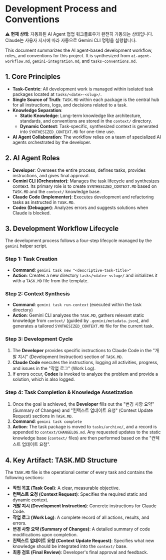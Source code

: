 # Development Process and Conventions

**⚠️ 현재 상태**: 자동화된 AI Agent 협업 워크플로우가 완전히 가동되는 상태입니다. Claude는 사용자 지시에 따라 자동으로 Gemini CLI 명령을 실행합니다.

This document summarizes the AI agent-based development workflow, roles, and conventions for this project. It is synthesized from `ai-agent-workflow.md`, `gemini-integration.md`, and `tasks-conventions.md`.

## 1. Core Principles

- **Task-Centric**: All development work is managed within isolated task packages located at `tasks/<date>-<slug>/`.
- **Single Source of Truth**: `TASK.MD` within each package is the central hub for all instructions, logs, and decisions related to a task.
- **Knowledge Separation**:
    - **Static Knowledge**: Long-term knowledge like architecture, standards, and conventions are stored in the `context/` directory.
    - **Dynamic Context**: Task-specific, synthesized context is generated into `SYNTHESIZED_CONTEXT.MD` for one-time use.
- **AI Agent Collaboration**: The workflow relies on a team of specialized AI agents orchestrated by the developer.

## 2. AI Agent Roles

- **Developer**: Oversees the entire process, defines tasks, provides instructions, and gives final approval.
- **Gemini CLI (Orchestrator)**: Manages the task lifecycle and synthesizes context. Its primary role is to create `SYNTHESIZED_CONTEXT.MD` based on `TASK.MD` and the `context/` knowledge base.
- **Claude Code (Implementer)**: Executes development and refactoring tasks as instructed in `TASK.MD`.
- **Codex (Debugger)**: Analyzes errors and suggests solutions when Claude is blocked.

## 3. Development Workflow Lifecycle

The development process follows a four-step lifecycle managed by the `gemini` helper script.

### Step 1: Task Creation
- **Command**: `gemini task new "<descriptive-task-title>"`
- **Action**: Creates a new directory `tasks/<date>-<slug>/` and initializes it with a `TASK.MD` file from the template.

### Step 2: Context Synthesis
- **Command**: `gemini task run-context` (executed within the task directory)
- **Action**: Gemini CLI analyzes the `TASK.MD`, gathers relevant static knowledge from `context/` (guided by `.gemini/metadata.json`), and generates a tailored `SYNTHESIZED_CONTEXT.MD` file for the current task.

### Step 3: Development Cycle
1.  The **Developer** provides specific instructions to Claude Code in the "개발 지시" (Development Instruction) section of `TASK.MD`.
2.  **Claude Code** executes the instructions, logging all activities, progress, and issues in the "작업 로그" (Work Log).
3.  If errors occur, **Codex** is invoked to analyze the problem and provide a solution, which is also logged.

### Step 4: Task Completion & Knowledge Assetization
1.  Once the goal is achieved, the **Developer** fills out the "변경 사항 요약" (Summary of Changes) and "컨텍스트 업데이트 요청" (Context Update Request) sections in `TASK.MD`.
2.  **Command**: `gemini task complete`
3.  **Action**: The task package is moved to `tasks/archive/`, and a record is appended to `context/CHANGELOG.md`. Any requested updates to the static knowledge base (`context/` files) are then performed based on the "컨텍스트 업데이트 요청".

## 4. Key Artifact: TASK.MD Structure

The `TASK.MD` file is the operational center of every task and contains the following sections:
- **작업 목표 (Task Goal)**: A clear, measurable objective.
- **컨텍스트 요청 (Context Request)**: Specifies the required static and dynamic context.
- **개발 지시 (Development Instruction)**: Concrete instructions for Claude Code.
- **작업 로그 (Work Log)**: A complete record of all actions, results, and errors.
- **변경 사항 요약 (Summary of Changes)**: A detailed summary of code modifications upon completion.
- **컨텍스트 업데이트 요청 (Context Update Request)**: Specifies what new knowledge should be integrated into the `context/` base.
- **최종 검토 (Final Review)**: Developer's final approval and feedback.

